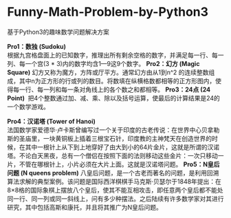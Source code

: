 # Funny-Math-Problem-by-Python3
基于Python3的趣味数学问题解决方案


**Pro1：数独 (Sudoku)**  
        根据九宫格盘面上的已知数字，推理出所有剩余空格的数字，并满足每一行、每一列、每一个宫(3 * 3)内的数字均含1—9这9个数字。
**Pro2：幻方 (Magic Square)** 
        幻方又称为魔方，方阵或厅平方。通常幻方由从1到n^2 的连续整数组成，其中n为正方形的行或列的数目。将数填在纵横格数都相等的正方形图内，使得每一行、每一列和每一条对角线上的各个数之和都相等。
**Pro3：24点 (24 Point)**  
        把4个整数通过加、减、乘、除以及括号运算，使最后的计算结果是24的一个数学游戏。

**Pro4：汉诺塔 (Tower of Hanoi)**  
        法国数学家爱德华·卢卡斯曾编写过一个关于印度的古老传说：在世界中心贝拿勒斯的圣庙里，一块黄铜板上插着三根宝石针，印度教的主神梵天在创造世界的时候，在其中一根针上从下到上地穿好了由大到小的64片金片，这就是所谓的汉诺塔。不论白天黑夜，总有一个僧侣在按照下面的法则移动这些金片：一次只移动一片，不管在哪根针上，小片必须在大片上面。这就是汉诺塔问题。
**Pro5：N皇后问题 (N queens problem)**
        八皇后问题，是一个古老而著名的问题，是利用回溯算法求解的典型案例。该问题是国际西洋棋棋手马克斯·贝瑟尔于1848年提出：在8×8格的国际象棋上摆放八个皇后，使其不能互相攻击，即任意两个皇后都不能处同一行、同一列或同一斜线上，问有多少种摆法。之后陆续有许多数学家对其进行研究，其中包括高斯和康托，并且将其推广为N皇后问题。

